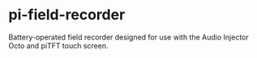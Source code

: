 # pi-field-recorder
Battery-operated field recorder designed for use with the Audio Injector Octo and piTFT touch screen.
